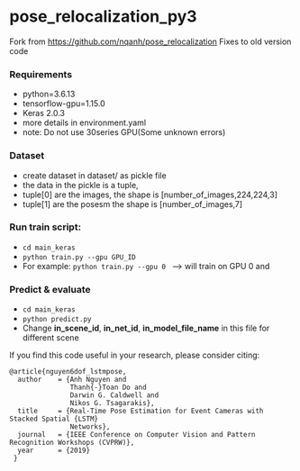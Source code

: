 # pose_relocalization_py3
Fork from https://github.com/nqanh/pose_relocalization
Fixes to old version code
### Requirements
- python=3.6.13
- tensorflow-gpu=1.15.0
- Keras 2.0.3
- more details in environment.yaml
- note: Do not use 30series GPU(Some unknown errors)
### Dataset
- create dataset in dataset/ as pickle file
- the data in the pickle is a tuple, 
- tuple[0] are the images, the shape is [number_of_images,224,224,3]
- tuple[1] are the posesm the shape is [number_of_images,7] 

### Run train script:
- `cd main_keras`
- `python train.py --gpu GPU_ID ` 
- For example: `python train.py --gpu 0 `     --> will train on GPU 0 and 

### Predict & evaluate
- `cd main_keras`
- `python predict.py`
- Change **in_scene_id**, **in_net_id**, **in_model_file_name** in this file for different scene


If you find this code useful in your research, please consider citing:

	@article{nguyen6dof_lstmpose,
	  author    = {Anh Nguyen and
				   Thanh{-}Toan Do and
				   Darwin G. Caldwell and
				   Nikos G. Tsagarakis},
	  title     = {Real-Time Pose Estimation for Event Cameras with Stacked Spatial {LSTM}
				   Networks},
	  journal   = {IEEE Conference on Computer Vision and Pattern Recognition Workshops (CVPRW)},
	  year      = {2019}
	 }
